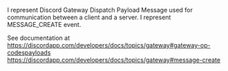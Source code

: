 I represent Discord Gateway Dispatch Payload Message used for communication between a client and a server.
I represent MESSAGE_CREATE event.

See documentation at https://discordapp.com/developers/docs/topics/gateway#gateway-op-codespayloads
https://discordapp.com/developers/docs/topics/gateway#message-create